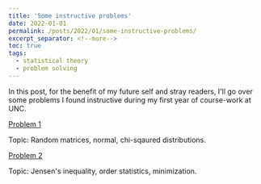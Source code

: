 ```yaml
---
title: 'Some instructive problems'
date: 2022-01-01
permalink: /posts/2022/01/some-instructive-problems/
excerpt_separator: <!--more-->
toc: true
tags:
  - statistical theory
  - problem solving
---
```


In this post, for the benefit of my future self and stray readers, I'll go over some problems I found instructive during my first year of course-work at UNC.

[Problem 1](/images/problems/p1.pdf)

  Topic: Random matrices, normal, chi-sqaured distributions.
  
[Problem 2](/images/problems/p2.pdf)

  Topic: Jensen's inequality, order statistics, minimization.



